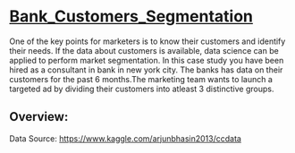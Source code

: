 # [Bank_Customers_Segmentation](https://github.com/parthshah28/Bank_Customers_Segmentation)
One of the key points for marketers is to know their customers and identify their needs. If the data about customers is available, data science can be applied to perform market segmentation. In this case study you have been hired as a consultant in bank in new york city.
The banks has data on their customers for the past 6 months.The marketing team wants to launch a targeted ad by dividing their customers into atleast 3 distinctive groups.

## Overview:
Data Source: https://www.kaggle.com/arjunbhasin2013/ccdata
